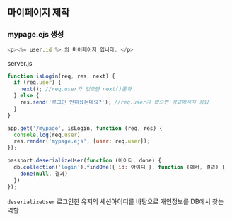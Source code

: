 ## 마이페이지 제작 


### mypage.ejs 생성
```js
<p><%= user.id %> 의 마이페이지 입니다. </p>
```


server.js

```js
function isLogin(req, res, next) {
  if (req.user) {
    next(); //req.user가 있으면 next()통과
  } else {
    res.send('로그인 안하셨는데요?'); //req.user가 없으면 경고메시지 응답 
  }
}

app.get('/mypage', isLogin, function (req, res) {
  console.log(req.user)
  res.render('mypage.ejs', {user: req.user});
});

passport.deserializeUser(function (아이디, done) {
  db.collection('login').findOne({ id: 아이디 }, function (에러, 결과) {
    done(null, 결과)
  })
}); 


```

```deserializeUser``` 로그인한 유저의 세션아이디를 바탕으로 개인정보를 DB에서 찾는 역할 
